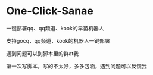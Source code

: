 # One-Click-Sanae
一键部署qq、qq频道、kook的早苗机器人

支持gocq，qq频道，kook的机器人一键部署

遇到问题可以到脚本里的群at我

第一次写脚本，写的不太好，多多包涵，遇到问题可以反馈我
